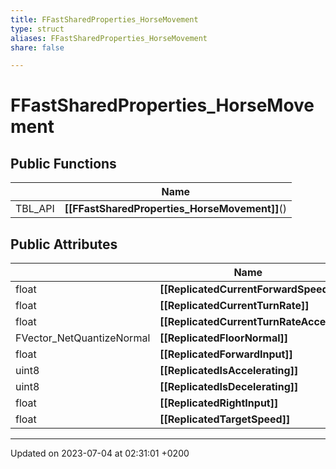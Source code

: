 ```yaml
---
title: FFastSharedProperties_HorseMovement
type: struct
aliases: FFastSharedProperties_HorseMovement
share: false

---
```


# FFastSharedProperties_HorseMovement





## Public Functions

|                | Name           |
| -------------- | -------------- |
| TBL_API | **[[FFastSharedProperties_HorseMovement]]**() |

## Public Attributes

|                | Name           |
| -------------- | -------------- |
| float | **[[ReplicatedCurrentForwardSpeed]]**  |
| float | **[[ReplicatedCurrentTurnRate]]**  |
| float | **[[ReplicatedCurrentTurnRateAccel]]**  |
| FVector_NetQuantizeNormal | **[[ReplicatedFloorNormal]]**  |
| float | **[[ReplicatedForwardInput]]**  |
| uint8 | **[[ReplicatedIsAccelerating]]**  |
| uint8 | **[[ReplicatedIsDecelerating]]**  |
| float | **[[ReplicatedRightInput]]**  |
| float | **[[ReplicatedTargetSpeed]]**  |

-------------------------------

Updated on 2023-07-04 at 02:31:01 +0200